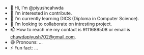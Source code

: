 - 👋 Hi, I’m @piyushcahwda
- 👀 I’m interested in contribute.
- 🌱 I’m currently learning DICS (Diploma in Computer Science).
- 💞️ I’m looking to collaborate on intresting project.
- 📫 How to reach me my contact is 9111689508 or email is chawdapiyush702@gmail.com.
- 😄 Pronouns: ...
- ⚡ Fun fact: ...

<!---
piyush99120/piyush99120 is a ✨ special ✨ repository because its `README.md` (this file) appears on your GitHub profile.
You can click the Preview link to take a look at your changes.
--->
